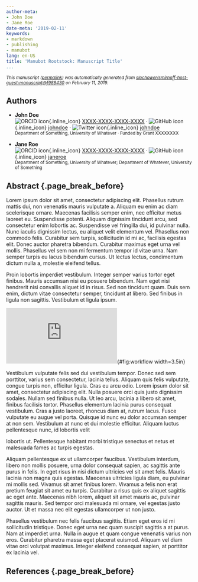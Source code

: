 ```yaml
---
author-meta:
- John Doe
- Jane Roe
date-meta: '2019-02-11'
keywords:
- markdown
- publishing
- manubot
lang: en-US
title: 'Manubot Rootstock: Manuscript Title'
...
```







<small><em>
This manuscript
([permalink](https://slochower.github.io/smirnoff-host-guest-manuscript/v/f988430b058791beed47b6d567c57c135ab6627f/))
was automatically generated
from [slochower/smirnoff-host-guest-manuscript@f988430](https://github.com/slochower/smirnoff-host-guest-manuscript/tree/f988430b058791beed47b6d567c57c135ab6627f)
on February 11, 2019.
</em></small>

## Authors



+ **John Doe**<br>
    ![ORCID icon](images/orcid.svg){.inline_icon}
    [XXXX-XXXX-XXXX-XXXX](https://orcid.org/XXXX-XXXX-XXXX-XXXX)
    · ![GitHub icon](images/github.svg){.inline_icon}
    [johndoe](https://github.com/johndoe)
    · ![Twitter icon](images/twitter.svg){.inline_icon}
    [johndoe](https://twitter.com/johndoe)<br>
  <small>
     Department of Something, University of Whatever
     · Funded by Grant XXXXXXXX
  </small>

+ **Jane Roe**<br>
    ![ORCID icon](images/orcid.svg){.inline_icon}
    [XXXX-XXXX-XXXX-XXXX](https://orcid.org/XXXX-XXXX-XXXX-XXXX)
    · ![GitHub icon](images/github.svg){.inline_icon}
    [janeroe](https://github.com/janeroe)<br>
  <small>
     Department of Something, University of Whatever; Department of Whatever, University of Something
  </small>



## Abstract {.page_break_before}




Lorem ipsum dolor sit amet, consectetur adipiscing elit. Phasellus rutrum mattis dui, non venenatis mauris vulputate a. Aliquam eu enim ac diam scelerisque ornare. Maecenas facilisis semper enim, nec efficitur metus laoreet eu. Suspendisse potenti. Aliquam dignissim tincidunt arcu, sed consectetur enim lobortis ac. Suspendisse vel fringilla dui, id pulvinar nulla. Nunc iaculis dignissim lectus, eu aliquet velit elementum vel. Phasellus non commodo felis. Curabitur sem turpis, sollicitudin id mi ac, facilisis egestas elit. Donec auctor pharetra bibendum. Curabitur maximus eget urna vel mollis. Phasellus vel sem non mi fermentum tempor id vitae urna. Nam semper turpis eu lacus bibendum cursus. Ut lectus lectus, condimentum dictum nulla a, molestie eleifend tellus.

Proin lobortis imperdiet vestibulum. Integer semper varius tortor eget finibus. Mauris accumsan nisi eu posuere bibendum. Nam eget nisi hendrerit nisi convallis aliquet id in risus. Sed non tincidunt quam. Duis sem enim, dictum vitae consectetur semper, tincidunt at libero. Sed finibus in ligula non sagittis. Vestibulum et ligula ipsum.  

![A](https://rawcdn.githack.com/slochower/smirnoff-host-guest-simulations/9c0b93d8c00685398ae953b33779661d15798e6e/figures/SMIRNOFF99Frosst-vs-GAFF-v1.7-TdS.pdf){#fig:workflow width=3.5in}

Vestibulum vulputate felis sed dui vestibulum tempor. Donec sed sem porttitor, varius sem consectetur, lacinia tellus. Aliquam quis felis vulputate, congue turpis non, efficitur ligula. Cras eu arcu odio. Lorem ipsum dolor sit amet, consectetur adipiscing elit. Nulla posuere orci quis justo dignissim sodales. Nullam sed finibus nulla. Ut leo arcu, lacinia a libero sit amet, finibus facilisis tortor. Phasellus elementum lacinia purus consequat vestibulum. Cras a justo laoreet, rhoncus diam at, rutrum lacus. Fusce vulputate eu augue vel porta. Quisque id nunc eu dolor accumsan semper at non sem. Vestibulum at nunc et dui molestie efficitur. Aliquam luctus pellentesque nunc, id lobortis velit 

lobortis ut. Pellentesque habitant morbi tristique senectus et netus et malesuada fames ac turpis egestas.

Aliquam pellentesque ex ut ullamcorper faucibus. Vestibulum interdum, libero non mollis posuere, urna dolor consequat sapien, ac sagittis ante purus in felis. In eget risus in nisi dictum ultricies vel sit amet felis. Mauris lacinia non magna quis egestas. Maecenas ultricies ligula diam, eu pulvinar mi mollis sed. Vivamus sit amet finibus lorem. Vivamus a felis non erat pretium feugiat sit amet eu turpis. Curabitur a risus quis ex aliquet sagittis ac eget ante. Maecenas nibh lorem, aliquet sit amet mauris ac, pulvinar sagittis mauris. Sed tempor orci malesuada mi ornare, vel egestas justo auctor. Ut et massa nec elit egestas ullamcorper ut non justo.

Phasellus vestibulum nec felis faucibus sagittis. Etiam eget eros id mi sollicitudin tristique. Donec eget urna nec quam suscipit sagittis a at purus. Nam at imperdiet urna. Nulla in augue et quam congue venenatis varius non eros. Curabitur pharetra massa eget placerat euismod. Aliquam vel diam vitae orci volutpat maximus. Integer eleifend consequat sapien, at porttitor ex lacinia vel. 

## References {.page_break_before}

<!-- Explicitly insert bibliography here -->
<div id="refs"></div>
